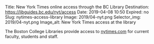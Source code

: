 Title: New York Times online access through the BC Library
Destination: https://libguides.bc.edu/nyt/access
Date: 2019-04-08 10:50
Expired: no
Slug: nytimes-access-library
Image: 2019/04-nyt.png
Selector_img: 2019/04-nyt.png
Image_alt: New York Times access at the library

The Boston College Libraries provide access to <a href="https://www.nytimes.com">nytimes.com</a> for current faculty, students and staff.